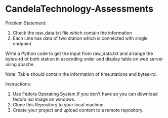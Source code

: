 # CandelaTechnology-Assessments

Problem Statement:
  
  1.  Check the raw_data.txt file which contain the information 
  2.  Each Line has data of two station which is connected with single endpoint.
  
Write a Python code to get the input from raw_data.txt and arrange the bytes-rd of both station in ascending order and display table on web server using apache.

Note: Table should contain the information of time,stations and bytes-rd.





Instructions:

  1.  Use Fedora Operating System.If you don't have so you can download fedora iso image on windows.
  2.  Clone this Repository to your local machine.
  3.  Create your project and upload content to a remote repository.
